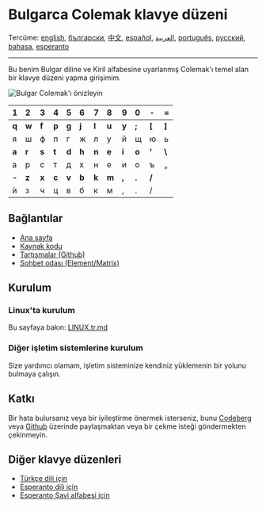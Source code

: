 # Bulgarca Colemak klavye düzeni

Tercüme: [english](README.md), [български](README.bg.md), [中文](README.zh-CN.md), [español](README.es.md), [العربية](README.ar.md), [português](README.pt.md), [русский](README.ru.md), [bahasa](README.id.md), [esperanto](README.eo.md)

---

Bu benim Bulgar diline ve Kiril alfabesine uyarlanmış Colemak'ı temel alan bir klavye düzeni yapma girişimim.

![Bulgar Colemak'ı önizleyin](./media/preview.png)

|  1  |  2  |  3  |  4  |  5  |  6  |  7  |  8  |  9  |  0  |  -   |  =   |
| :-  | :-  | :-  | :-  | :-  | :-  | :-  | :-  | :-  | :-  | :-   | :-   |
|**q**|**w**|**f**|**p**|**g**|**j**|**l**|**u**|**y**|**;**|**\[**|**\]**|
|  я  |  ш  |  ф  |  п  |  г  |  ж  |  л  |  у  |  й  |  щ  |  ю  |  ь   |
|**a**|**r**|**s**|**t**|**d**|**h**|**n**|**e**|**i**|**o**|**'** |**\\**|
|  а  |  р  |  с  |  т  |  д  |  х  |  н  |  е  |  и  |  о  |  ъ  |  „   |
|**-**|**z**|**x**|**c**|**v**|**b**|**k**|**m**|**,**|**.**|**/** |      |
|  ѝ  |  з  |  ч  |  ц  |  в  |  б  |  к  |  м  |  ,  |  .  |  /  |      |

## Bağlantılar

* [Ana sayfa](https://salif.github.io/colemak-bg/)
* [Kaynak kodu](https://codeberg.org/salif/colemak-bg)
* [Tartışmalar (Github)](https://github.com/salif/colemak-bg/discussions)
* [Sohbet odası (Element/Matrix)](https://matrix.to/#/#salif-colemak:mozilla.org)

## Kurulum

### Linux'ta kurulum

Bu sayfaya bakın: [LINUX.tr.md](./LINUX.tr.md)

### Diğer işletim sistemlerine kurulum

Size yardımcı olamam, işletim sisteminize kendiniz yüklemenin bir yolunu bulmaya çalışın.

## Katkı

Bir hata bulursanız veya bir iyileştirme önermek isterseniz, bunu [Codeberg] veya [Github] üzerinde paylaşmaktan veya bir çekme isteği göndermekten çekinmeyin.

[Github]: https://github.com/salif/colemak-bg/discussions
[Codeberg]: https://codeberg.org/salif/colemak-bg/issues

## Diğer klavye düzenleri

* [Türkçe dili için](https://salif.github.io/colemak-tr/)
* [Esperanto dili için](https://salif.github.io/colemak-eo/)
* [Esperanto Şavi alfabesi için](https://salif.github.io/shaw-eo/)
